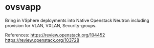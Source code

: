 ovsvapp
=======

Bring in VSphere deployments into Native Openstack Neutron including provision for VLAN, VXLAN, Security-groups.

References:
https://review.openstack.org/104452
https://review.openstack.org/103728
